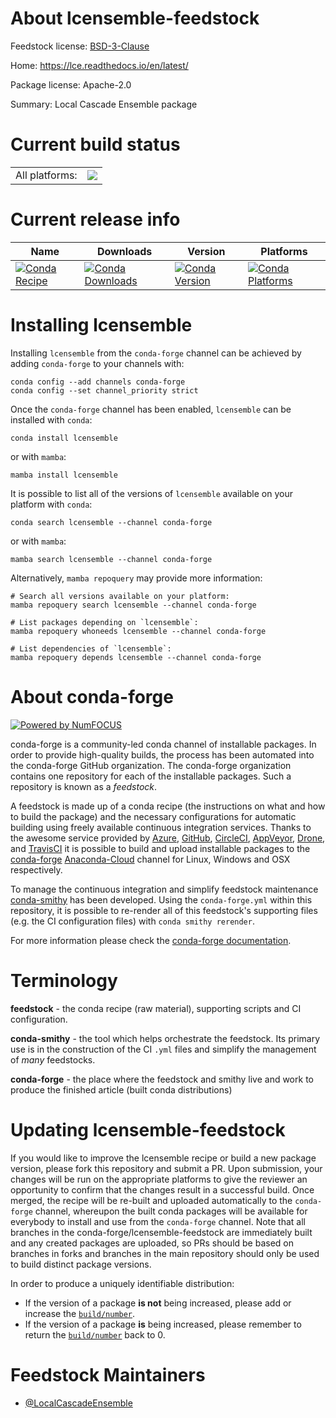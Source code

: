 About lcensemble-feedstock
==========================

Feedstock license: [BSD-3-Clause](https://github.com/conda-forge/lcensemble-feedstock/blob/main/LICENSE.txt)

Home: https://lce.readthedocs.io/en/latest/

Package license: Apache-2.0

Summary: Local Cascade Ensemble package

Current build status
====================


<table><tr><td>All platforms:</td>
    <td>
      <a href="https://dev.azure.com/conda-forge/feedstock-builds/_build/latest?definitionId=16264&branchName=main">
        <img src="https://dev.azure.com/conda-forge/feedstock-builds/_apis/build/status/lcensemble-feedstock?branchName=main">
      </a>
    </td>
  </tr>
</table>

Current release info
====================

| Name | Downloads | Version | Platforms |
| --- | --- | --- | --- |
| [![Conda Recipe](https://img.shields.io/badge/recipe-lcensemble-green.svg)](https://anaconda.org/conda-forge/lcensemble) | [![Conda Downloads](https://img.shields.io/conda/dn/conda-forge/lcensemble.svg)](https://anaconda.org/conda-forge/lcensemble) | [![Conda Version](https://img.shields.io/conda/vn/conda-forge/lcensemble.svg)](https://anaconda.org/conda-forge/lcensemble) | [![Conda Platforms](https://img.shields.io/conda/pn/conda-forge/lcensemble.svg)](https://anaconda.org/conda-forge/lcensemble) |

Installing lcensemble
=====================

Installing `lcensemble` from the `conda-forge` channel can be achieved by adding `conda-forge` to your channels with:

```
conda config --add channels conda-forge
conda config --set channel_priority strict
```

Once the `conda-forge` channel has been enabled, `lcensemble` can be installed with `conda`:

```
conda install lcensemble
```

or with `mamba`:

```
mamba install lcensemble
```

It is possible to list all of the versions of `lcensemble` available on your platform with `conda`:

```
conda search lcensemble --channel conda-forge
```

or with `mamba`:

```
mamba search lcensemble --channel conda-forge
```

Alternatively, `mamba repoquery` may provide more information:

```
# Search all versions available on your platform:
mamba repoquery search lcensemble --channel conda-forge

# List packages depending on `lcensemble`:
mamba repoquery whoneeds lcensemble --channel conda-forge

# List dependencies of `lcensemble`:
mamba repoquery depends lcensemble --channel conda-forge
```


About conda-forge
=================

[![Powered by
NumFOCUS](https://img.shields.io/badge/powered%20by-NumFOCUS-orange.svg?style=flat&colorA=E1523D&colorB=007D8A)](https://numfocus.org)

conda-forge is a community-led conda channel of installable packages.
In order to provide high-quality builds, the process has been automated into the
conda-forge GitHub organization. The conda-forge organization contains one repository
for each of the installable packages. Such a repository is known as a *feedstock*.

A feedstock is made up of a conda recipe (the instructions on what and how to build
the package) and the necessary configurations for automatic building using freely
available continuous integration services. Thanks to the awesome service provided by
[Azure](https://azure.microsoft.com/en-us/services/devops/), [GitHub](https://github.com/),
[CircleCI](https://circleci.com/), [AppVeyor](https://www.appveyor.com/),
[Drone](https://cloud.drone.io/welcome), and [TravisCI](https://travis-ci.com/)
it is possible to build and upload installable packages to the
[conda-forge](https://anaconda.org/conda-forge) [Anaconda-Cloud](https://anaconda.org/)
channel for Linux, Windows and OSX respectively.

To manage the continuous integration and simplify feedstock maintenance
[conda-smithy](https://github.com/conda-forge/conda-smithy) has been developed.
Using the ``conda-forge.yml`` within this repository, it is possible to re-render all of
this feedstock's supporting files (e.g. the CI configuration files) with ``conda smithy rerender``.

For more information please check the [conda-forge documentation](https://conda-forge.org/docs/).

Terminology
===========

**feedstock** - the conda recipe (raw material), supporting scripts and CI configuration.

**conda-smithy** - the tool which helps orchestrate the feedstock.
                   Its primary use is in the construction of the CI ``.yml`` files
                   and simplify the management of *many* feedstocks.

**conda-forge** - the place where the feedstock and smithy live and work to
                  produce the finished article (built conda distributions)


Updating lcensemble-feedstock
=============================

If you would like to improve the lcensemble recipe or build a new
package version, please fork this repository and submit a PR. Upon submission,
your changes will be run on the appropriate platforms to give the reviewer an
opportunity to confirm that the changes result in a successful build. Once
merged, the recipe will be re-built and uploaded automatically to the
`conda-forge` channel, whereupon the built conda packages will be available for
everybody to install and use from the `conda-forge` channel.
Note that all branches in the conda-forge/lcensemble-feedstock are
immediately built and any created packages are uploaded, so PRs should be based
on branches in forks and branches in the main repository should only be used to
build distinct package versions.

In order to produce a uniquely identifiable distribution:
 * If the version of a package **is not** being increased, please add or increase
   the [``build/number``](https://docs.conda.io/projects/conda-build/en/latest/resources/define-metadata.html#build-number-and-string).
 * If the version of a package **is** being increased, please remember to return
   the [``build/number``](https://docs.conda.io/projects/conda-build/en/latest/resources/define-metadata.html#build-number-and-string)
   back to 0.

Feedstock Maintainers
=====================

* [@LocalCascadeEnsemble](https://github.com/LocalCascadeEnsemble/)

